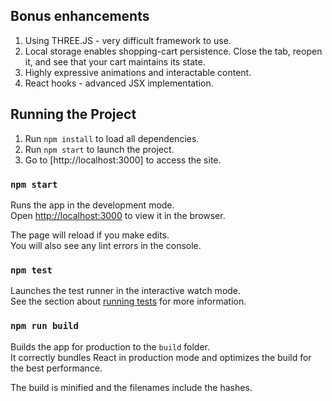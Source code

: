 ## Bonus enhancements
1. Using THREE.JS - very difficult framework to use.
2. Local storage enables shopping-cart persistence. Close the tab, reopen it, and see that your cart maintains its state.
3. Highly expressive animations and interactable content.
4. React hooks - advanced JSX implementation.

## Running the Project

1. Run `npm install` to load all dependencies.
2. Run `npm start` to launch the project.
3. Go to [http://localhost:3000] to access the site.

### `npm start`

Runs the app in the development mode.<br>
Open [http://localhost:3000](http://localhost:3000) to view it in the browser.

The page will reload if you make edits.<br>
You will also see any lint errors in the console.

### `npm test`

Launches the test runner in the interactive watch mode.<br>
See the section about [running tests](https://facebook.github.io/create-react-app/docs/running-tests) for more information.

### `npm run build`

Builds the app for production to the `build` folder.<br>
It correctly bundles React in production mode and optimizes the build for the best performance.

The build is minified and the filenames include the hashes.<br>
